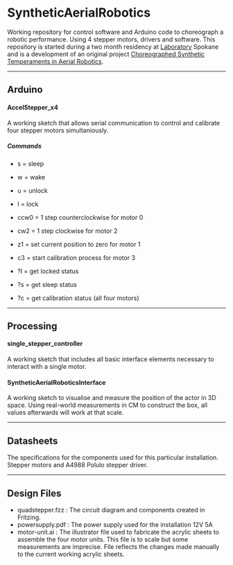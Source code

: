 # SyntheticAerialRobotics #

Working repository for control software and Arduino code to choreograph a robotic performance. Using 4 stepper motors, drivers and software. This repository is started during a two month residency at [Laboratory](http://laboratoryspokane.com) Spokane and is a development of an original project [Choreographed Synthetic Temperaments in Aerial Robotics](http://lukesturgeon.co.uk/Choreographed-Synthetic-Temperaments-in-Aerial-Robotics).

---

## Arduino ##

#### AccelStepper_x4
A working sketch that allows serial communication to control and calibrate four stepper motors simultaniously.

##### Commands
- s = sleep
- w = wake
- u = unlock
- l = lock

- ccw0 = 1 step counterclockwise for motor 0
- cw2 = 1 step clockwise for motor 2
- z1 = set current position to zero for motor 1
- c3 = start calibration process for motor 3

- ?l = get locked status
- ?s = get sleep status
- ?c = get calibration status (all four motors)

---

## Processing ##

#### single_stepper_controller
A working sketch that includes all basic interface elements necessary to interact with a single motor.

#### SyntheticAerialRoboticsInterface
A working sketch to visualise and measure the position of the actor in 3D space. Using real-world measurements in CM to construct the box, all values afterwards will work at that scale.

---

## Datasheets ##

The specifications for the components used for this particular installation. Stepper motors and A4988 Polulo stepper driver.

---

## Design Files ##

- quadstepper.fzz : The circuit diagram and components created in Fritzing.
- powersupply.pdf : The power supply used for the installation 12V 5A
- motor-unit.ai : The illustrator file used to fabricate the acrylic sheets to assemble the four motor units. This file is to scale but some measurements are imprecise. File reflects the changes made manually to the current working acrylic sheets.